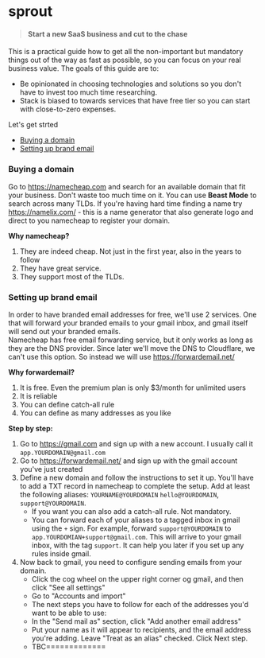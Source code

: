 # sprout
> #### Start a new SaaS business and cut to the chase

This is a practical guide how to get all the non-important but mandatory things out of the way as fast as possible, so you can focus on your real business value.
The goals of this guide are to:
* Be opinionated in choosing technologies and solutions so you don't have to invest too much time researching. 
* Stack is biased to towards services that have free tier so you can start with close-to-zero expenses.

Let's get strted
* [Buying a domain](#buying-a-domain)
* [Setting up brand email](#setting-up-brand-email)

### Buying a domain
Go to https://namecheap.com and search for an available domain that fit your business. Don't waste too much time on it. You can use **Beast Mode** to search across many TLDs.
If you're having hard time finding a name try https://namelix.com/ - this is a name generator that also generate logo and direct to you namecheap to register your domain. 

**Why namecheap?**
1. They are indeed cheap. Not just in the first year, also in the years to follow
2. They have great service.
3. They support most of the TLDs. 

### Setting up brand email
In order to have branded email addresses for free, we'll use 2 services. One that will forward your branded emails to your gmail inbox, and gmail itself will send out your branded emails.  
Namecheap has free email forwarding service, but it only works as long as they are the DNS provider. Since later we'll move the DNS to Cloudflare, we can't use this option. So instead we will use https://forwardemail.net/ 

**Why forwardemail?**
1. It is free. Even the premium plan is only $3/month for unlimited users
2. It is reliable
3. You can define catch-all rule
4. You can define as many addresses as you like

**Step by step:**
1. Go to https://gmail.com and sign up with a new account. I usually call it `app.YOURDOMAIN@gmail.com` 
2. Go to https://forwardemail.net/ and sign up with the gmail account you've just created
3. Define a new domain and follow the instructions to set it up. You'll have to add a TXT record in namecheap to complete the setup. Add at least the following aliases: `YOURNAME@YOURDOMAIN` `hello@YOURDOMAIN`, `support@YOURDOMAIN`. 
   * If you want you can also add a catch-all rule. Not mandatory.
   * You can forward each of your aliases to a tagged inbox in gmail using the `+` sign. For example, forward `support@YOURDOMAIN` to `app.YOURDOMIAN+support@gmail.com`. This will arrive to your gmail inbox, with the tag `support`. It can help you later if you set up any rules inside gmail.
4. Now back to gmail, you need to configure sending emails from your domain. 
   * Click the cog wheel on the upper right corner og gmail, and then click "See all settings"
   * Go to "Accounts and import"
   * The next steps you have to follow for each of the addresses you'd want to be able to use:
   * In the "Send mail as" section, click "Add another email address"
   * Put your name as it will appear to recipients, and the email address you're adding. Leave "Treat as an alias" checked. Click Next step.
   * TBC=============
   
